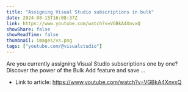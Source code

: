 ```yaml
---
title: "Assigning Visual Studio subscriptions in bulk"
date: 2024-08-15T16:08:37Z
link: https://www.youtube.com/watch?v=VGBkA4XnvxQ
showShare: false
showReadTime: false
thumbnail: images/vs.png
tags: ["youtube.com/@visualstudio"]
---
```

Are you currently assigning Visual Studio subscriptions one by one? Discover the power of the Bulk Add feature and save ...

- Link to article: https://www.youtube.com/watch?v=VGBkA4XnvxQ